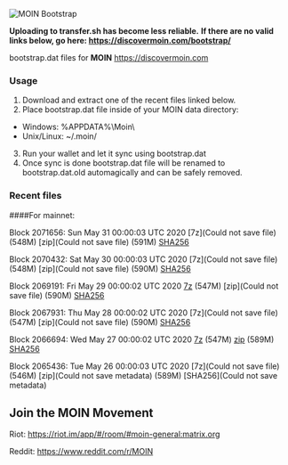 ![MOIN Bootstrap](https://i.imgur.com/KjM1jMp.jpg)

**Uploading to transfer.sh has become less reliable.**
**If there are no valid links below, go here: https://discovermoin.com/bootstrap/**

bootstrap.dat files for **MOIN** https://discovermoin.com

### Usage

1. Download and extract one of the recent files linked below.
2. Place bootstrap.dat file inside of your MOIN data directory:
 - Windows: %APPDATA%\Moin\
 - Unix/Linux: ~/.moin/
3. Run your wallet and let it sync using bootstrap.dat
4. Once sync is done bootstrap.dat file will be renamed to bootstrap.dat.old automagically and can be safely removed.


### Recent files

####For mainnet:

Block 2071656: Sun May 31 00:00:03 UTC 2020 [7z](Could not save file) (548M) [zip](Could not save file) (591M) [SHA256](https://transfer.sh/yVCHc/sha256.txt)

Block 2070432: Sat May 30 00:00:03 UTC 2020 [7z](Could not save file) (548M) [zip](Could not save file) (590M) [SHA256]()

Block 2069191: Fri May 29 00:00:02 UTC 2020 [7z]() (547M) [zip](Could not save file) (590M) [SHA256](https://transfer.sh/kJkvm/sha256.txt)

Block 2067931: Thu May 28 00:00:02 UTC 2020 [7z](Could not save file) (547M) [zip](Could not save file) (590M) [SHA256]()

Block 2066694: Wed May 27 00:00:02 UTC 2020 [7z](https://transfer.sh/oebrh/bootstrap.dat.20200527.7z) (547M) [zip](https://transfer.sh/iWlew/bootstrap.dat.20200527.zip) (589M) [SHA256](https://transfer.sh/d76C3/sha256.txt)

Block 2065436: Tue May 26 00:00:03 UTC 2020 [7z](Could not save file) (546M) [zip](Could not save metadata) (589M) [SHA256](Could not save metadata)

## Join the MOIN Movement

Riot: https://riot.im/app/#/room/#moin-general:matrix.org

Reddit: https://www.reddit.com/r/MOIN
